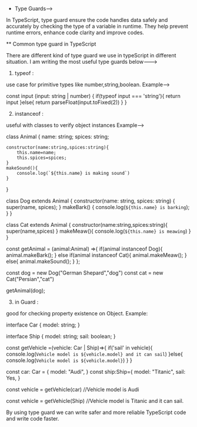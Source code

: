 <!-- Why are Type Guards Necessary? Discuss Various Types of Type Guards and Their Use Cases. -->

* Type Guards-->

In TypeScript, type guard ensure the code handles data safely and accurately by checking the type of a variable in runtime. They help prevent runtime errors, enhance code clarity and improve codes.

** Common type guard in TypeScript

There are different kind of type guard we use in typeScript in different situation. I am writing the most useful type guards below--->

1. typeof :

use case for primitive types like number,string,boolean. Example-->

const input (input: string | number) {
    if(typeof input === 'string'){
        return input
    }else{
        return parseFloat(input.toFixed(2))
    }
}

2. instanceof :

useful with classes to verify object instances
Example-->

class Animal {
    name: string;
    spices: string;

    constructor(name:string,spices:string){
        this.name=name;
        this.spices=spices;
    }
    makeSound(){
        console.log(`${this.name} is making sound`)
    }
}

class Dog extends Animal {
    constructor(name: string, spices: string) {
      super(name, spices);
    }
    makeBark() {
      console.log(`${this.name} is barking`);
    }
  }

class Cat extends Animal {
    constructor(name:string,spices:string){
        super(name,spices)
    }
    makeMeaw(){
        console.log(`${this.name} is meawing`)
    }
}

const getAnimal = (animal:Animal) =>{
    if(animal instanceof Dog){
        animal.makeBark();
    }
    else if(animal instanceof Cat){
        animal.makeMeaw();
    }
    else{
        animal.makeSound();
    }
};

const dog = new Dog("German Shepard","dog")
const cat = new Cat("Persian","cat")

getAnimal(dog);

3. in Guard : 

good for checking property existence on Object.
Example:

interface Car {
    model: string;
}

interface Ship {
    model: string;
    sail: boolean;
}

const getVehicle =(vehicle: Car | Ship)=>{
    if('sail' in vehicle){
        console.log(`Vehicle model is ${vehicle.model} and it can sail`)
    }else{
        console.log(`Vehicle model is ${vehicle.model}`)
    }
}

const car: Car = {
    model: "Audi",
}
const ship:Ship={
    model: "Titanic",
    sail: Yes,
}

const vehicle = getVehicle(car) //Vehicle model is Audi

const vehicle = getVehicle(Ship) //Vehicle model is Titanic and it can sail.


By using type guard we can write safer and more reliable TypeScript code and write code faster.